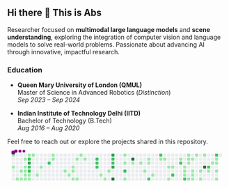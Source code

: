 ## Hi there 👋 This is Abs

Researcher focused on **multimodal large language models** and **scene understanding**, exploring the integration of computer vision and language models to solve real-world problems. Passionate about advancing AI through innovative, impactful research.  

### Education  
- **Queen Mary University of London (QMUL)**  
  Master of Science in Advanced Robotics (*Distinction*)  
  *Sep 2023 – Sep 2024*  

- **Indian Institute of Technology Delhi (IITD)**  
  Bachelor of Technology (B.Tech)  
  *Aug 2016 – Aug 2020*  

Feel free to reach out or explore the projects shared in this repository.  
<svg viewBox="-16 -32 880 192" width="880" height="192" xmlns="http://www.w3.org/2000/svg"><desc>Generated with https://github.com/Platane/snk</desc><style>:root{--cb:#1b1f230a;--cs:purple;--ce:#ebedf0;--c0:#ebedf0;--c1:#9be9a8;--c2:#40c463;--c3:#30a14e;--c4:#216e39}.c{shape-rendering:geometricPrecision;fill:var(--ce);stroke-width:1px;stroke:var(--cb);animation:none 46900ms linear infinite;width:12px;height:12px}@keyframes c0{0.2%{fill:var(--c1)}0.22%,100%{fill:var(--ce)}}.c.c0{fill:var(--c1);animation-name:c0}@keyframes c1{0.84%{fill:var(--c1)}0.86%,100%{fill:var(--ce)}}.c.c1{fill:var(--c1);animation-name:c1}@keyframes c2{3.4%{fill:var(--c1)}3.42%,100%{fill:var(--ce)}}.c.c2{fill:var(--c1);animation-name:c2}@keyframes c3{1.91%{fill:var(--c1)}1.93%,100%{fill:var(--ce)}}.c.c3{fill:var(--c1);animation-name:c3}@keyframes c4{3.19%{fill:var(--c1)}3.21%,100%{fill:var(--ce)}}.c.c4{fill:var(--c1);animation-name:c4}@keyframes c5{8.31%{fill:var(--c1)}8.33%,100%{fill:var(--ce)}}.c.c5{fill:var(--c1);animation-name:c5}@keyframes c6{1.48%{fill:var(--c1)}1.5%,100%{fill:var(--ce)}}.c.c6{fill:var(--c1);animation-name:c6}@keyframes c7{1.7%{fill:var(--c1)}1.72%,100%{fill:var(--ce)}}.c.c7{fill:var(--c1);animation-name:c7}@keyframes c8{2.34%{fill:var(--c1)}2.36%,100%{fill:var(--ce)}}.c.c8{fill:var(--c1);animation-name:c8}@keyframes c9{2.98%{fill:var(--c1)}3%,100%{fill:var(--ce)}}.c.c9{fill:var(--c1);animation-name:c9}@keyframes ca{7.88%{fill:var(--c1)}7.9%,100%{fill:var(--ce)}}.c.ca{fill:var(--c1);animation-name:ca}@keyframes cb{60.12%{fill:var(--c2)}60.14%,100%{fill:var(--ce)}}.c.cb{fill:var(--c2);animation-name:cb}@keyframes cc{76.96%{fill:var(--c3)}76.98%,100%{fill:var(--ce)}}.c.cc{fill:var(--c3);animation-name:cc}@keyframes cd{60.97%{fill:var(--c2)}60.99%,100%{fill:var(--ce)}}.c.cd{fill:var(--c2);animation-name:cd}@keyframes ce{61.18%{fill:var(--c2)}61.2%,100%{fill:var(--ce)}}.c.ce{fill:var(--c2);animation-name:ce}@keyframes cf{2.55%{fill:var(--c1)}2.57%,100%{fill:var(--ce)}}.c.cf{fill:var(--c1);animation-name:cf}@keyframes cg{2.76%{fill:var(--c1)}2.78%,100%{fill:var(--ce)}}.c.cg{fill:var(--c1);animation-name:cg}@keyframes ch{7.67%{fill:var(--c1)}7.69%,100%{fill:var(--ce)}}.c.ch{fill:var(--c1);animation-name:ch}@keyframes ci{4.68%{fill:var(--c1)}4.7%,100%{fill:var(--ce)}}.c.ci{fill:var(--c1);animation-name:ci}@keyframes cj{5.32%{fill:var(--c1)}5.34%,100%{fill:var(--ce)}}.c.cj{fill:var(--c1);animation-name:cj}@keyframes ck{58.84%{fill:var(--c2)}58.86%,100%{fill:var(--ce)}}.c.ck{fill:var(--c2);animation-name:ck}@keyframes cl{6.6%{fill:var(--c1)}6.62%,100%{fill:var(--ce)}}.c.cl{fill:var(--c1);animation-name:cl}@keyframes cm{6.39%{fill:var(--c1)}6.41%,100%{fill:var(--ce)}}.c.cm{fill:var(--c1);animation-name:cm}@keyframes cn{16.19%{fill:var(--c1)}16.21%,100%{fill:var(--ce)}}.c.cn{fill:var(--c1);animation-name:cn}@keyframes co{11.5%{fill:var(--c1)}11.52%,100%{fill:var(--ce)}}.c.co{fill:var(--c1);animation-name:co}@keyframes cp{12.14%{fill:var(--c1)}12.16%,100%{fill:var(--ce)}}.c.cp{fill:var(--c1);animation-name:cp}@keyframes cq{11.93%{fill:var(--c1)}11.95%,100%{fill:var(--ce)}}.c.cq{fill:var(--c1);animation-name:cq}@keyframes cr{15.34%{fill:var(--c1)}15.36%,100%{fill:var(--ce)}}.c.cr{fill:var(--c1);animation-name:cr}@keyframes cs{12.78%{fill:var(--c1)}12.8%,100%{fill:var(--ce)}}.c.cs{fill:var(--c1);animation-name:cs}@keyframes ct{15.13%{fill:var(--c1)}15.15%,100%{fill:var(--ce)}}.c.ct{fill:var(--c1);animation-name:ct}@keyframes cu{13.64%{fill:var(--c1)}13.66%,100%{fill:var(--ce)}}.c.cu{fill:var(--c1);animation-name:cu}@keyframes cv{13.21%{fill:var(--c1)}13.23%,100%{fill:var(--ce)}}.c.cv{fill:var(--c1);animation-name:cv}@keyframes cw{55.64%{fill:var(--c2)}55.66%,100%{fill:var(--ce)}}.c.cw{fill:var(--c2);animation-name:cw}@keyframes cx{55.85%{fill:var(--c2)}55.87%,100%{fill:var(--ce)}}.c.cx{fill:var(--c2);animation-name:cx}@keyframes cy{56.07%{fill:var(--c2)}56.09%,100%{fill:var(--ce)}}.c.cy{fill:var(--c2);animation-name:cy}@keyframes cz{18.33%{fill:var(--c1)}18.35%,100%{fill:var(--ce)}}.c.cz{fill:var(--c1);animation-name:cz}@keyframes c10{18.75%{fill:var(--c1)}18.77%,100%{fill:var(--ce)}}.c.c10{fill:var(--c1);animation-name:c10}@keyframes c11{19.39%{fill:var(--c1)}19.41%,100%{fill:var(--ce)}}.c.c11{fill:var(--c1);animation-name:c11}@keyframes c12{71.63%{fill:var(--c3)}71.65%,100%{fill:var(--ce)}}.c.c12{fill:var(--c3);animation-name:c12}@keyframes c13{54.79%{fill:var(--c2)}54.81%,100%{fill:var(--ce)}}.c.c13{fill:var(--c2);animation-name:c13}@keyframes c14{54.57%{fill:var(--c2)}54.59%,100%{fill:var(--ce)}}.c.c14{fill:var(--c2);animation-name:c14}@keyframes c15{72.27%{fill:var(--c3)}72.29%,100%{fill:var(--ce)}}.c.c15{fill:var(--c3);animation-name:c15}@keyframes c16{82.29%{fill:var(--c4)}82.31%,100%{fill:var(--ce)}}.c.c16{fill:var(--c4);animation-name:c16}@keyframes c17{37.73%{fill:var(--c1)}37.75%,100%{fill:var(--ce)}}.c.c17{fill:var(--c1);animation-name:c17}@keyframes c18{20.67%{fill:var(--c1)}20.69%,100%{fill:var(--ce)}}.c.c18{fill:var(--c1);animation-name:c18}@keyframes c19{53.51%{fill:var(--c2)}53.53%,100%{fill:var(--ce)}}.c.c19{fill:var(--c2);animation-name:c19}@keyframes c1a{36.02%{fill:var(--c1)}36.04%,100%{fill:var(--ce)}}.c.c1a{fill:var(--c1);animation-name:c1a}@keyframes c1b{84.42%{fill:var(--c4)}84.44%,100%{fill:var(--ce)}}.c.c1b{fill:var(--c4);animation-name:c1b}@keyframes c1c{21.1%{fill:var(--c1)}21.12%,100%{fill:var(--ce)}}.c.c1c{fill:var(--c1);animation-name:c1c}@keyframes c1d{21.53%{fill:var(--c1)}21.55%,100%{fill:var(--ce)}}.c.c1d{fill:var(--c1);animation-name:c1d}@keyframes c1e{34.53%{fill:var(--c1)}34.55%,100%{fill:var(--ce)}}.c.c1e{fill:var(--c1);animation-name:c1e}@keyframes c1f{22.16%{fill:var(--c1)}22.18%,100%{fill:var(--ce)}}.c.c1f{fill:var(--c1);animation-name:c1f}@keyframes c1g{21.95%{fill:var(--c1)}21.97%,100%{fill:var(--ce)}}.c.c1g{fill:var(--c1);animation-name:c1g}@keyframes c1h{51.8%{fill:var(--c2)}51.82%,100%{fill:var(--ce)}}.c.c1h{fill:var(--c2);animation-name:c1h}@keyframes c1i{33.89%{fill:var(--c1)}33.91%,100%{fill:var(--ce)}}.c.c1i{fill:var(--c1);animation-name:c1i}@keyframes c1j{69.07%{fill:var(--c2)}69.09%,100%{fill:var(--ce)}}.c.c1j{fill:var(--c2);animation-name:c1j}@keyframes c1k{22.8%{fill:var(--c1)}22.82%,100%{fill:var(--ce)}}.c.c1k{fill:var(--c1);animation-name:c1k}@keyframes c1l{23.02%{fill:var(--c1)}23.04%,100%{fill:var(--ce)}}.c.c1l{fill:var(--c1);animation-name:c1l}@keyframes c1m{23.66%{fill:var(--c1)}23.68%,100%{fill:var(--ce)}}.c.c1m{fill:var(--c1);animation-name:c1m}@keyframes c1n{32.83%{fill:var(--c1)}32.85%,100%{fill:var(--ce)}}.c.c1n{fill:var(--c1);animation-name:c1n}@keyframes c1o{23.87%{fill:var(--c1)}23.89%,100%{fill:var(--ce)}}.c.c1o{fill:var(--c1);animation-name:c1o}@keyframes c1p{50.31%{fill:var(--c2)}50.33%,100%{fill:var(--ce)}}.c.c1p{fill:var(--c2);animation-name:c1p}@keyframes c1q{31.12%{fill:var(--c1)}31.14%,100%{fill:var(--ce)}}.c.c1q{fill:var(--c1);animation-name:c1q}@keyframes c1r{48.39%{fill:var(--c2)}48.41%,100%{fill:var(--ce)}}.c.c1r{fill:var(--c2);animation-name:c1r}@keyframes c1s{24.51%{fill:var(--c1)}24.53%,100%{fill:var(--ce)}}.c.c1s{fill:var(--c1);animation-name:c1s}@keyframes c1t{24.72%{fill:var(--c1)}24.74%,100%{fill:var(--ce)}}.c.c1t{fill:var(--c1);animation-name:c1t}@keyframes c1u{24.94%{fill:var(--c1)}24.96%,100%{fill:var(--ce)}}.c.c1u{fill:var(--c1);animation-name:c1u}@keyframes c1v{49.46%{fill:var(--c2)}49.48%,100%{fill:var(--ce)}}.c.c1v{fill:var(--c2);animation-name:c1v}@keyframes c1w{29.63%{fill:var(--c1)}29.65%,100%{fill:var(--ce)}}.c.c1w{fill:var(--c1);animation-name:c1w}@keyframes c1x{29.84%{fill:var(--c1)}29.86%,100%{fill:var(--ce)}}.c.c1x{fill:var(--c1);animation-name:c1x}@keyframes c1y{30.48%{fill:var(--c1)}30.5%,100%{fill:var(--ce)}}.c.c1y{fill:var(--c1);animation-name:c1y}@keyframes c1z{42.42%{fill:var(--c1)}42.44%,100%{fill:var(--ce)}}.c.c1z{fill:var(--c1);animation-name:c1z}@keyframes c20{30.05%{fill:var(--c1)}30.07%,100%{fill:var(--ce)}}.c.c20{fill:var(--c1);animation-name:c20}@keyframes c21{25.58%{fill:var(--c1)}25.6%,100%{fill:var(--ce)}}.c.c21{fill:var(--c1);animation-name:c21}@keyframes c22{25.36%{fill:var(--c1)}25.38%,100%{fill:var(--ce)}}.c.c22{fill:var(--c1);animation-name:c22}@keyframes c23{42.63%{fill:var(--c1)}42.65%,100%{fill:var(--ce)}}.c.c23{fill:var(--c1);animation-name:c23}@keyframes c24{29.2%{fill:var(--c1)}29.22%,100%{fill:var(--ce)}}.c.c24{fill:var(--c1);animation-name:c24}@keyframes c25{26%{fill:var(--c1)}26.02%,100%{fill:var(--ce)}}.c.c25{fill:var(--c1);animation-name:c25}@keyframes c26{43.06%{fill:var(--c1)}43.08%,100%{fill:var(--ce)}}.c.c26{fill:var(--c1);animation-name:c26}@keyframes c27{28.77%{fill:var(--c1)}28.79%,100%{fill:var(--ce)}}.c.c27{fill:var(--c1);animation-name:c27}@keyframes c28{88.69%{fill:var(--c4)}88.71%,100%{fill:var(--ce)}}.c.c28{fill:var(--c4);animation-name:c28}@keyframes c29{44.98%{fill:var(--c2)}45%,100%{fill:var(--ce)}}.c.c29{fill:var(--c2);animation-name:c29}@keyframes c2a{26.43%{fill:var(--c1)}26.45%,100%{fill:var(--ce)}}.c.c2a{fill:var(--c1);animation-name:c2a}@keyframes c2b{27.92%{fill:var(--c1)}27.94%,100%{fill:var(--ce)}}.c.c2b{fill:var(--c1);animation-name:c2b}@keyframes c2c{46.05%{fill:var(--c2)}46.07%,100%{fill:var(--ce)}}.c.c2c{fill:var(--c2);animation-name:c2c}@keyframes c2d{27.5%{fill:var(--c1)}27.52%,100%{fill:var(--ce)}}.c.c2d{fill:var(--c1);animation-name:c2d}@keyframes c2e{27.28%{fill:var(--c1)}27.3%,100%{fill:var(--ce)}}.c.c2e{fill:var(--c1);animation-name:c2e}@keyframes c2f{26.86%{fill:var(--c1)}26.88%,100%{fill:var(--ce)}}.c.c2f{fill:var(--c1);animation-name:c2f}@keyframes c2g{43.91%{fill:var(--c1)}43.93%,100%{fill:var(--ce)}}.c.c2g{fill:var(--c1);animation-name:c2g}.u{transform-origin:0 0;transform:scale(0,1);animation:none linear 46900ms infinite}@keyframes u0{0.2%{transform:scale(0.000,1)}0.22%,0.84%{transform:scale(0.015,1)}0.86%,1.48%{transform:scale(0.030,1)}1.5%,1.7%{transform:scale(0.045,1)}1.72%,1.91%{transform:scale(0.061,1)}1.93%,2.34%{transform:scale(0.076,1)}2.36%,2.55%{transform:scale(0.091,1)}2.57%,2.76%{transform:scale(0.106,1)}2.78%,2.98%{transform:scale(0.121,1)}3%,3.19%{transform:scale(0.136,1)}3.21%,3.4%{transform:scale(0.152,1)}3.42%,4.68%{transform:scale(0.167,1)}4.7%,5.32%{transform:scale(0.182,1)}5.34%,6.39%{transform:scale(0.197,1)}6.41%,6.6%{transform:scale(0.212,1)}6.62%,7.67%{transform:scale(0.227,1)}7.69%,7.88%{transform:scale(0.242,1)}7.9%,8.31%{transform:scale(0.258,1)}8.33%,11.5%{transform:scale(0.273,1)}11.52%,11.93%{transform:scale(0.288,1)}11.95%,12.14%{transform:scale(0.303,1)}12.16%,12.78%{transform:scale(0.318,1)}12.8%,13.21%{transform:scale(0.333,1)}13.23%,13.64%{transform:scale(0.348,1)}13.66%,15.13%{transform:scale(0.364,1)}15.15%,15.34%{transform:scale(0.379,1)}15.36%,16.19%{transform:scale(0.394,1)}16.21%,18.33%{transform:scale(0.409,1)}18.35%,18.75%{transform:scale(0.424,1)}18.77%,19.39%{transform:scale(0.439,1)}19.41%,20.67%{transform:scale(0.455,1)}20.69%,21.1%{transform:scale(0.470,1)}21.12%,21.53%{transform:scale(0.485,1)}21.55%,21.95%{transform:scale(0.500,1)}21.97%,22.16%{transform:scale(0.515,1)}22.18%,22.8%{transform:scale(0.530,1)}22.82%,23.02%{transform:scale(0.545,1)}23.04%,23.66%{transform:scale(0.561,1)}23.68%,23.87%{transform:scale(0.576,1)}23.89%,24.51%{transform:scale(0.591,1)}24.53%,24.72%{transform:scale(0.606,1)}24.74%,24.94%{transform:scale(0.621,1)}24.96%,25.36%{transform:scale(0.636,1)}25.38%,25.58%{transform:scale(0.652,1)}25.6%,26%{transform:scale(0.667,1)}26.02%,26.43%{transform:scale(0.682,1)}26.45%,26.86%{transform:scale(0.697,1)}26.88%,27.28%{transform:scale(0.712,1)}27.3%,27.5%{transform:scale(0.727,1)}27.52%,27.92%{transform:scale(0.742,1)}27.94%,28.77%{transform:scale(0.758,1)}28.79%,29.2%{transform:scale(0.773,1)}29.22%,29.63%{transform:scale(0.788,1)}29.65%,29.84%{transform:scale(0.803,1)}29.86%,30.05%{transform:scale(0.818,1)}30.07%,30.48%{transform:scale(0.833,1)}30.5%,31.12%{transform:scale(0.848,1)}31.14%,32.83%{transform:scale(0.864,1)}32.85%,33.89%{transform:scale(0.879,1)}33.91%,34.53%{transform:scale(0.894,1)}34.55%,36.02%{transform:scale(0.909,1)}36.04%,37.73%{transform:scale(0.924,1)}37.75%,42.42%{transform:scale(0.939,1)}42.44%,42.63%{transform:scale(0.955,1)}42.65%,43.06%{transform:scale(0.970,1)}43.08%,43.91%{transform:scale(0.985,1)}43.93%,100%{transform:scale(1.000,1)}}.u.u0{fill:var(--c1);animation-name:u0;transform-origin:0.0px 0}@keyframes u1{44.98%{transform:scale(0.000,1)}45%,46.05%{transform:scale(0.059,1)}46.07%,48.39%{transform:scale(0.118,1)}48.41%,49.46%{transform:scale(0.176,1)}49.48%,50.31%{transform:scale(0.235,1)}50.33%,51.8%{transform:scale(0.294,1)}51.82%,53.51%{transform:scale(0.353,1)}53.53%,54.57%{transform:scale(0.412,1)}54.59%,54.79%{transform:scale(0.471,1)}54.81%,55.64%{transform:scale(0.529,1)}55.66%,55.85%{transform:scale(0.588,1)}55.87%,56.07%{transform:scale(0.647,1)}56.09%,58.84%{transform:scale(0.706,1)}58.86%,60.12%{transform:scale(0.765,1)}60.14%,60.97%{transform:scale(0.824,1)}60.99%,61.18%{transform:scale(0.882,1)}61.2%,69.07%{transform:scale(0.941,1)}69.09%,100%{transform:scale(1.000,1)}}.u.u1{fill:var(--c2);animation-name:u1;transform-origin:628.9px 0}@keyframes u2{71.63%{transform:scale(0.000,1)}71.65%,72.27%{transform:scale(0.333,1)}72.29%,76.96%{transform:scale(0.667,1)}76.98%,100%{transform:scale(1.000,1)}}.u.u2{fill:var(--c3);animation-name:u2;transform-origin:790.8px 0}@keyframes u3{82.29%{transform:scale(0.000,1)}82.31%,84.42%{transform:scale(0.333,1)}84.44%,88.69%{transform:scale(0.667,1)}88.71%,100%{transform:scale(1.000,1)}}.u.u3{fill:var(--c4);animation-name:u3;transform-origin:819.4px 0}.s{shape-rendering:geometricPrecision;fill:var(--cs);animation:none linear 46900ms infinite}@keyframes s0{0%,99.79%{transform:translate(0px,-16px)}0.85%{transform:translate(0px,48px)}1.49%,60.77%{transform:translate(48px,48px)}1.71%{transform:translate(48px,64px)}1.92%{transform:translate(32px,64px)}2.13%{transform:translate(32px,80px)}2.56%{transform:translate(64px,80px)}2.77%{transform:translate(64px,96px)}3.41%{transform:translate(16px,96px)}3.62%{transform:translate(16px,80px)}4.9%{transform:translate(112px,80px)}5.33%{transform:translate(112px,48px)}5.97%{transform:translate(160px,48px)}6.61%{transform:translate(160px,0px)}8.1%{transform:translate(48px,0px)}9.17%{transform:translate(48px,80px)}11.73%{transform:translate(240px,80px)}12.15%{transform:translate(240px,48px)}12.37%{transform:translate(256px,48px)}12.79%{transform:translate(256px,16px)}13.22%{transform:translate(288px,16px)}13.43%{transform:translate(288px,0px)}13.86%{transform:translate(256px,0px)}15.14%{transform:translate(256px,96px)}15.35%{transform:translate(240px,96px)}15.78%{transform:translate(240px,64px)}16.2%{transform:translate(208px,64px)}16.42%{transform:translate(208px,80px)}18.55%{transform:translate(368px,80px)}18.76%{transform:translate(368px,96px)}18.98%{transform:translate(384px,96px)}19.4%{transform:translate(384px,64px)}20.04%{transform:translate(432px,64px)}20.26%{transform:translate(432px,48px)}20.47%{transform:translate(448px,48px)}20.68%,53.94%{transform:translate(448px,32px)}21.96%{transform:translate(544px,32px)}22.17%{transform:translate(544px,16px)}23.24%,31.77%{transform:translate(624px,16px)}23.67%{transform:translate(624px,48px)}24.52%{transform:translate(688px,48px)}24.95%{transform:translate(688px,80px)}25.37%{transform:translate(720px,80px)}25.59%{transform:translate(720px,64px)}26.87%{transform:translate(816px,64px)}27.51%{transform:translate(816px,16px)}27.72%{transform:translate(800px,16px)}27.93%{transform:translate(800px,32px)}28.14%,45.2%{transform:translate(784px,32px)}28.57%{transform:translate(784px,0px)}29.64%{transform:translate(704px,0px)}29.85%,30.7%{transform:translate(704px,16px)}30.06%{transform:translate(720px,16px)}30.28%{transform:translate(720px,32px)}30.49%{transform:translate(704px,32px)}32.84%{transform:translate(624px,96px)}33.05%{transform:translate(608px,96px)}33.26%{transform:translate(608px,80px)}33.9%{transform:translate(560px,80px)}34.12%{transform:translate(560px,64px)}35.39%{transform:translate(464px,64px)}35.61%{transform:translate(464px,80px)}35.82%{transform:translate(448px,80px)}36.03%{transform:translate(448px,96px)}36.25%{transform:translate(464px,96px)}37.53%{transform:translate(464px,0px)}37.74%{transform:translate(448px,0px)}37.95%{transform:translate(448px,16px)}38.17%{transform:translate(464px,16px)}38.38%{transform:translate(464px,32px)}40.94%{transform:translate(656px,32px)}41.15%{transform:translate(656px,48px)}41.79%{transform:translate(704px,48px)}42.43%{transform:translate(704px,96px)}43.92%{transform:translate(816px,96px)}44.56%{transform:translate(816px,48px)}44.99%{transform:translate(784px,48px)}45.63%{transform:translate(816px,32px)}46.06%{transform:translate(816px,0px)}47.97%{transform:translate(672px,0px)}48.4%{transform:translate(672px,32px)}48.61%{transform:translate(688px,32px)}49.47%{transform:translate(688px,96px)}49.68%{transform:translate(672px,96px)}49.89%{transform:translate(672px,80px)}51.6%{transform:translate(544px,80px)}51.81%{transform:translate(544px,96px)}52.03%{transform:translate(528px,96px)}52.45%{transform:translate(528px,64px)}53.52%{transform:translate(448px,64px)}54.58%{transform:translate(400px,32px)}54.8%{transform:translate(400px,16px)}55.65%{transform:translate(336px,16px)}56.08%{transform:translate(336px,48px)}56.29%{transform:translate(320px,48px)}56.5%{transform:translate(320px,32px)}58.85%{transform:translate(144px,32px)}59.06%{transform:translate(144px,16px)}60.34%{transform:translate(48px,16px)}60.98%,77.19%,98.08%{transform:translate(64px,48px)}61.19%{transform:translate(64px,64px)}68.23%{transform:translate(592px,64px)}69.08%{transform:translate(592px,0px)}71.64%{transform:translate(400px,0px)}72.28%,81.66%{transform:translate(400px,48px)}72.49%{transform:translate(384px,48px)}72.71%{transform:translate(384px,32px)}76.97%,98.29%{transform:translate(64px,32px)}82.3%{transform:translate(400px,96px)}83.37%{transform:translate(480px,96px)}84.43%{transform:translate(480px,16px)}88.27%{transform:translate(768px,16px)}88.7%{transform:translate(768px,48px)}98.51%{transform:translate(48px,32px)}99.15%{transform:translate(48px,-16px)}}.s.s0{transform:translate(0px,-16px);animation-name:s0}@keyframes s1{0%,99.79%{transform:translate(16px,-16px)}0.21%{transform:translate(0px,-16px)}1.07%{transform:translate(0px,48px)}1.71%,60.98%{transform:translate(48px,48px)}1.92%{transform:translate(48px,64px)}2.13%{transform:translate(32px,64px)}2.35%{transform:translate(32px,80px)}2.77%{transform:translate(64px,80px)}2.99%{transform:translate(64px,96px)}3.62%{transform:translate(16px,96px)}3.84%{transform:translate(16px,80px)}5.12%{transform:translate(112px,80px)}5.54%{transform:translate(112px,48px)}6.18%{transform:translate(160px,48px)}6.82%{transform:translate(160px,0px)}8.32%{transform:translate(48px,0px)}9.38%{transform:translate(48px,80px)}11.94%{transform:translate(240px,80px)}12.37%{transform:translate(240px,48px)}12.58%{transform:translate(256px,48px)}13.01%{transform:translate(256px,16px)}13.43%{transform:translate(288px,16px)}13.65%{transform:translate(288px,0px)}14.07%{transform:translate(256px,0px)}15.35%{transform:translate(256px,96px)}15.57%{transform:translate(240px,96px)}15.99%{transform:translate(240px,64px)}16.42%{transform:translate(208px,64px)}16.63%{transform:translate(208px,80px)}18.76%{transform:translate(368px,80px)}18.98%{transform:translate(368px,96px)}19.19%{transform:translate(384px,96px)}19.62%{transform:translate(384px,64px)}20.26%{transform:translate(432px,64px)}20.47%{transform:translate(432px,48px)}20.68%{transform:translate(448px,48px)}20.9%,54.16%{transform:translate(448px,32px)}22.17%{transform:translate(544px,32px)}22.39%{transform:translate(544px,16px)}23.45%,31.98%{transform:translate(624px,16px)}23.88%{transform:translate(624px,48px)}24.73%{transform:translate(688px,48px)}25.16%{transform:translate(688px,80px)}25.59%{transform:translate(720px,80px)}25.8%{transform:translate(720px,64px)}27.08%{transform:translate(816px,64px)}27.72%{transform:translate(816px,16px)}27.93%{transform:translate(800px,16px)}28.14%{transform:translate(800px,32px)}28.36%,45.42%{transform:translate(784px,32px)}28.78%{transform:translate(784px,0px)}29.85%{transform:translate(704px,0px)}30.06%,30.92%{transform:translate(704px,16px)}30.28%{transform:translate(720px,16px)}30.49%{transform:translate(720px,32px)}30.7%{transform:translate(704px,32px)}33.05%{transform:translate(624px,96px)}33.26%{transform:translate(608px,96px)}33.48%{transform:translate(608px,80px)}34.12%{transform:translate(560px,80px)}34.33%{transform:translate(560px,64px)}35.61%{transform:translate(464px,64px)}35.82%{transform:translate(464px,80px)}36.03%{transform:translate(448px,80px)}36.25%{transform:translate(448px,96px)}36.46%{transform:translate(464px,96px)}37.74%{transform:translate(464px,0px)}37.95%{transform:translate(448px,0px)}38.17%{transform:translate(448px,16px)}38.38%{transform:translate(464px,16px)}38.59%{transform:translate(464px,32px)}41.15%{transform:translate(656px,32px)}41.36%{transform:translate(656px,48px)}42%{transform:translate(704px,48px)}42.64%{transform:translate(704px,96px)}44.14%{transform:translate(816px,96px)}44.78%{transform:translate(816px,48px)}45.2%{transform:translate(784px,48px)}45.84%{transform:translate(816px,32px)}46.27%{transform:translate(816px,0px)}48.19%{transform:translate(672px,0px)}48.61%{transform:translate(672px,32px)}48.83%{transform:translate(688px,32px)}49.68%{transform:translate(688px,96px)}49.89%{transform:translate(672px,96px)}50.11%{transform:translate(672px,80px)}51.81%{transform:translate(544px,80px)}52.03%{transform:translate(544px,96px)}52.24%{transform:translate(528px,96px)}52.67%{transform:translate(528px,64px)}53.73%{transform:translate(448px,64px)}54.8%{transform:translate(400px,32px)}55.01%{transform:translate(400px,16px)}55.86%{transform:translate(336px,16px)}56.29%{transform:translate(336px,48px)}56.5%{transform:translate(320px,48px)}56.72%{transform:translate(320px,32px)}59.06%{transform:translate(144px,32px)}59.28%{transform:translate(144px,16px)}60.55%{transform:translate(48px,16px)}61.19%,77.4%,98.29%{transform:translate(64px,48px)}61.41%{transform:translate(64px,64px)}68.44%{transform:translate(592px,64px)}69.3%{transform:translate(592px,0px)}71.86%{transform:translate(400px,0px)}72.49%,81.88%{transform:translate(400px,48px)}72.71%{transform:translate(384px,48px)}72.92%{transform:translate(384px,32px)}77.19%,98.51%{transform:translate(64px,32px)}82.52%{transform:translate(400px,96px)}83.58%{transform:translate(480px,96px)}84.65%{transform:translate(480px,16px)}88.49%{transform:translate(768px,16px)}88.91%{transform:translate(768px,48px)}98.72%{transform:translate(48px,32px)}99.36%{transform:translate(48px,-16px)}}.s.s1{transform:translate(16px,-16px);animation-name:s1}@keyframes s2{0%,99.79%{transform:translate(32px,-16px)}0.43%{transform:translate(0px,-16px)}1.28%{transform:translate(0px,48px)}1.92%,61.19%{transform:translate(48px,48px)}2.13%{transform:translate(48px,64px)}2.35%{transform:translate(32px,64px)}2.56%{transform:translate(32px,80px)}2.99%{transform:translate(64px,80px)}3.2%{transform:translate(64px,96px)}3.84%{transform:translate(16px,96px)}4.05%{transform:translate(16px,80px)}5.33%{transform:translate(112px,80px)}5.76%{transform:translate(112px,48px)}6.4%{transform:translate(160px,48px)}7.04%{transform:translate(160px,0px)}8.53%{transform:translate(48px,0px)}9.59%{transform:translate(48px,80px)}12.15%{transform:translate(240px,80px)}12.58%{transform:translate(240px,48px)}12.79%{transform:translate(256px,48px)}13.22%{transform:translate(256px,16px)}13.65%{transform:translate(288px,16px)}13.86%{transform:translate(288px,0px)}14.29%{transform:translate(256px,0px)}15.57%{transform:translate(256px,96px)}15.78%{transform:translate(240px,96px)}16.2%{transform:translate(240px,64px)}16.63%{transform:translate(208px,64px)}16.84%{transform:translate(208px,80px)}18.98%{transform:translate(368px,80px)}19.19%{transform:translate(368px,96px)}19.4%{transform:translate(384px,96px)}19.83%{transform:translate(384px,64px)}20.47%{transform:translate(432px,64px)}20.68%{transform:translate(432px,48px)}20.9%{transform:translate(448px,48px)}21.11%,54.37%{transform:translate(448px,32px)}22.39%{transform:translate(544px,32px)}22.6%{transform:translate(544px,16px)}23.67%,32.2%{transform:translate(624px,16px)}24.09%{transform:translate(624px,48px)}24.95%{transform:translate(688px,48px)}25.37%{transform:translate(688px,80px)}25.8%{transform:translate(720px,80px)}26.01%{transform:translate(720px,64px)}27.29%{transform:translate(816px,64px)}27.93%{transform:translate(816px,16px)}28.14%{transform:translate(800px,16px)}28.36%{transform:translate(800px,32px)}28.57%,45.63%{transform:translate(784px,32px)}29%{transform:translate(784px,0px)}30.06%{transform:translate(704px,0px)}30.28%,31.13%{transform:translate(704px,16px)}30.49%{transform:translate(720px,16px)}30.7%{transform:translate(720px,32px)}30.92%{transform:translate(704px,32px)}33.26%{transform:translate(624px,96px)}33.48%{transform:translate(608px,96px)}33.69%{transform:translate(608px,80px)}34.33%{transform:translate(560px,80px)}34.54%{transform:translate(560px,64px)}35.82%{transform:translate(464px,64px)}36.03%{transform:translate(464px,80px)}36.25%{transform:translate(448px,80px)}36.46%{transform:translate(448px,96px)}36.67%{transform:translate(464px,96px)}37.95%{transform:translate(464px,0px)}38.17%{transform:translate(448px,0px)}38.38%{transform:translate(448px,16px)}38.59%{transform:translate(464px,16px)}38.81%{transform:translate(464px,32px)}41.36%{transform:translate(656px,32px)}41.58%{transform:translate(656px,48px)}42.22%{transform:translate(704px,48px)}42.86%{transform:translate(704px,96px)}44.35%{transform:translate(816px,96px)}44.99%{transform:translate(816px,48px)}45.42%{transform:translate(784px,48px)}46.06%{transform:translate(816px,32px)}46.48%{transform:translate(816px,0px)}48.4%{transform:translate(672px,0px)}48.83%{transform:translate(672px,32px)}49.04%{transform:translate(688px,32px)}49.89%{transform:translate(688px,96px)}50.11%{transform:translate(672px,96px)}50.32%{transform:translate(672px,80px)}52.03%{transform:translate(544px,80px)}52.24%{transform:translate(544px,96px)}52.45%{transform:translate(528px,96px)}52.88%{transform:translate(528px,64px)}53.94%{transform:translate(448px,64px)}55.01%{transform:translate(400px,32px)}55.22%{transform:translate(400px,16px)}56.08%{transform:translate(336px,16px)}56.5%{transform:translate(336px,48px)}56.72%{transform:translate(320px,48px)}56.93%{transform:translate(320px,32px)}59.28%{transform:translate(144px,32px)}59.49%{transform:translate(144px,16px)}60.77%{transform:translate(48px,16px)}61.41%,77.61%,98.51%{transform:translate(64px,48px)}61.62%{transform:translate(64px,64px)}68.66%{transform:translate(592px,64px)}69.51%{transform:translate(592px,0px)}72.07%{transform:translate(400px,0px)}72.71%,82.09%{transform:translate(400px,48px)}72.92%{transform:translate(384px,48px)}73.13%{transform:translate(384px,32px)}77.4%,98.72%{transform:translate(64px,32px)}82.73%{transform:translate(400px,96px)}83.8%{transform:translate(480px,96px)}84.86%{transform:translate(480px,16px)}88.7%{transform:translate(768px,16px)}89.13%{transform:translate(768px,48px)}98.93%{transform:translate(48px,32px)}99.57%{transform:translate(48px,-16px)}}.s.s2{transform:translate(32px,-16px);animation-name:s2}@keyframes s3{0%,99.79%{transform:translate(48px,-16px)}0.64%{transform:translate(0px,-16px)}1.49%{transform:translate(0px,48px)}2.13%,61.41%{transform:translate(48px,48px)}2.35%{transform:translate(48px,64px)}2.56%{transform:translate(32px,64px)}2.77%{transform:translate(32px,80px)}3.2%{transform:translate(64px,80px)}3.41%{transform:translate(64px,96px)}4.05%{transform:translate(16px,96px)}4.26%{transform:translate(16px,80px)}5.54%{transform:translate(112px,80px)}5.97%{transform:translate(112px,48px)}6.61%{transform:translate(160px,48px)}7.25%{transform:translate(160px,0px)}8.74%{transform:translate(48px,0px)}9.81%{transform:translate(48px,80px)}12.37%{transform:translate(240px,80px)}12.79%{transform:translate(240px,48px)}13.01%{transform:translate(256px,48px)}13.43%{transform:translate(256px,16px)}13.86%{transform:translate(288px,16px)}14.07%{transform:translate(288px,0px)}14.5%{transform:translate(256px,0px)}15.78%{transform:translate(256px,96px)}15.99%{transform:translate(240px,96px)}16.42%{transform:translate(240px,64px)}16.84%{transform:translate(208px,64px)}17.06%{transform:translate(208px,80px)}19.19%{transform:translate(368px,80px)}19.4%{transform:translate(368px,96px)}19.62%{transform:translate(384px,96px)}20.04%{transform:translate(384px,64px)}20.68%{transform:translate(432px,64px)}20.9%{transform:translate(432px,48px)}21.11%{transform:translate(448px,48px)}21.32%,54.58%{transform:translate(448px,32px)}22.6%{transform:translate(544px,32px)}22.81%{transform:translate(544px,16px)}23.88%,32.41%{transform:translate(624px,16px)}24.31%{transform:translate(624px,48px)}25.16%{transform:translate(688px,48px)}25.59%{transform:translate(688px,80px)}26.01%{transform:translate(720px,80px)}26.23%{transform:translate(720px,64px)}27.51%{transform:translate(816px,64px)}28.14%{transform:translate(816px,16px)}28.36%{transform:translate(800px,16px)}28.57%{transform:translate(800px,32px)}28.78%,45.84%{transform:translate(784px,32px)}29.21%{transform:translate(784px,0px)}30.28%{transform:translate(704px,0px)}30.49%,31.34%{transform:translate(704px,16px)}30.7%{transform:translate(720px,16px)}30.92%{transform:translate(720px,32px)}31.13%{transform:translate(704px,32px)}33.48%{transform:translate(624px,96px)}33.69%{transform:translate(608px,96px)}33.9%{transform:translate(608px,80px)}34.54%{transform:translate(560px,80px)}34.75%{transform:translate(560px,64px)}36.03%{transform:translate(464px,64px)}36.25%{transform:translate(464px,80px)}36.46%{transform:translate(448px,80px)}36.67%{transform:translate(448px,96px)}36.89%{transform:translate(464px,96px)}38.17%{transform:translate(464px,0px)}38.38%{transform:translate(448px,0px)}38.59%{transform:translate(448px,16px)}38.81%{transform:translate(464px,16px)}39.02%{transform:translate(464px,32px)}41.58%{transform:translate(656px,32px)}41.79%{transform:translate(656px,48px)}42.43%{transform:translate(704px,48px)}43.07%{transform:translate(704px,96px)}44.56%{transform:translate(816px,96px)}45.2%{transform:translate(816px,48px)}45.63%{transform:translate(784px,48px)}46.27%{transform:translate(816px,32px)}46.7%{transform:translate(816px,0px)}48.61%{transform:translate(672px,0px)}49.04%{transform:translate(672px,32px)}49.25%{transform:translate(688px,32px)}50.11%{transform:translate(688px,96px)}50.32%{transform:translate(672px,96px)}50.53%{transform:translate(672px,80px)}52.24%{transform:translate(544px,80px)}52.45%{transform:translate(544px,96px)}52.67%{transform:translate(528px,96px)}53.09%{transform:translate(528px,64px)}54.16%{transform:translate(448px,64px)}55.22%{transform:translate(400px,32px)}55.44%{transform:translate(400px,16px)}56.29%{transform:translate(336px,16px)}56.72%{transform:translate(336px,48px)}56.93%{transform:translate(320px,48px)}57.14%{transform:translate(320px,32px)}59.49%{transform:translate(144px,32px)}59.7%{transform:translate(144px,16px)}60.98%{transform:translate(48px,16px)}61.62%,77.83%,98.72%{transform:translate(64px,48px)}61.83%{transform:translate(64px,64px)}68.87%{transform:translate(592px,64px)}69.72%{transform:translate(592px,0px)}72.28%{transform:translate(400px,0px)}72.92%,82.3%{transform:translate(400px,48px)}73.13%{transform:translate(384px,48px)}73.35%{transform:translate(384px,32px)}77.61%,98.93%{transform:translate(64px,32px)}82.94%{transform:translate(400px,96px)}84.01%{transform:translate(480px,96px)}85.07%{transform:translate(480px,16px)}88.91%{transform:translate(768px,16px)}89.34%{transform:translate(768px,48px)}99.15%{transform:translate(48px,32px)}}.s.s3{transform:translate(48px,-16px);animation-name:s3}</style><rect class="c c0" x="2" y="2" rx="2" ry="2"/><rect class="c" x="2" y="18" rx="2" ry="2"/><rect class="c" x="2" y="34" rx="2" ry="2"/><rect class="c c1" x="2" y="50" rx="2" ry="2"/><rect class="c" x="2" y="66" rx="2" ry="2"/><rect class="c" x="2" y="82" rx="2" ry="2"/><rect class="c" x="2" y="98" rx="2" ry="2"/><rect class="c" x="18" y="2" rx="2" ry="2"/><rect class="c" x="18" y="18" rx="2" ry="2"/><rect class="c" x="18" y="34" rx="2" ry="2"/><rect class="c" x="18" y="50" rx="2" ry="2"/><rect class="c" x="18" y="66" rx="2" ry="2"/><rect class="c" x="18" y="82" rx="2" ry="2"/><rect class="c c2" x="18" y="98" rx="2" ry="2"/><rect class="c" x="34" y="2" rx="2" ry="2"/><rect class="c" x="34" y="18" rx="2" ry="2"/><rect class="c" x="34" y="34" rx="2" ry="2"/><rect class="c" x="34" y="50" rx="2" ry="2"/><rect class="c c3" x="34" y="66" rx="2" ry="2"/><rect class="c" x="34" y="82" rx="2" ry="2"/><rect class="c c4" x="34" y="98" rx="2" ry="2"/><rect class="c" x="50" y="2" rx="2" ry="2"/><rect class="c c5" x="50" y="18" rx="2" ry="2"/><rect class="c" x="50" y="34" rx="2" ry="2"/><rect class="c c6" x="50" y="50" rx="2" ry="2"/><rect class="c c7" x="50" y="66" rx="2" ry="2"/><rect class="c c8" x="50" y="82" rx="2" ry="2"/><rect class="c c9" x="50" y="98" rx="2" ry="2"/><rect class="c ca" x="66" y="2" rx="2" ry="2"/><rect class="c cb" x="66" y="18" rx="2" ry="2"/><rect class="c cc" x="66" y="34" rx="2" ry="2"/><rect class="c cd" x="66" y="50" rx="2" ry="2"/><rect class="c ce" x="66" y="66" rx="2" ry="2"/><rect class="c cf" x="66" y="82" rx="2" ry="2"/><rect class="c cg" x="66" y="98" rx="2" ry="2"/><rect class="c ch" x="82" y="2" rx="2" ry="2"/><rect class="c" x="82" y="18" rx="2" ry="2"/><rect class="c" x="82" y="34" rx="2" ry="2"/><rect class="c" x="82" y="50" rx="2" ry="2"/><rect class="c" x="82" y="66" rx="2" ry="2"/><rect class="c" x="82" y="82" rx="2" ry="2"/><rect class="c" x="82" y="98" rx="2" ry="2"/><rect class="c" x="98" y="2" rx="2" ry="2"/><rect class="c" x="98" y="18" rx="2" ry="2"/><rect class="c" x="98" y="34" rx="2" ry="2"/><rect class="c" x="98" y="50" rx="2" ry="2"/><rect class="c" x="98" y="66" rx="2" ry="2"/><rect class="c ci" x="98" y="82" rx="2" ry="2"/><rect class="c" x="98" y="98" rx="2" ry="2"/><rect class="c" x="114" y="2" rx="2" ry="2"/><rect class="c" x="114" y="18" rx="2" ry="2"/><rect class="c" x="114" y="34" rx="2" ry="2"/><rect class="c cj" x="114" y="50" rx="2" ry="2"/><rect class="c" x="114" y="66" rx="2" ry="2"/><rect class="c" x="114" y="82" rx="2" ry="2"/><rect class="c" x="114" y="98" rx="2" ry="2"/><rect class="c" x="130" y="2" rx="2" ry="2"/><rect class="c" x="130" y="18" rx="2" ry="2"/><rect class="c" x="130" y="34" rx="2" ry="2"/><rect class="c" x="130" y="50" rx="2" ry="2"/><rect class="c" x="130" y="66" rx="2" ry="2"/><rect class="c" x="130" y="82" rx="2" ry="2"/><rect class="c" x="130" y="98" rx="2" ry="2"/><rect class="c" x="146" y="2" rx="2" ry="2"/><rect class="c" x="146" y="18" rx="2" ry="2"/><rect class="c ck" x="146" y="34" rx="2" ry="2"/><rect class="c" x="146" y="50" rx="2" ry="2"/><rect class="c" x="146" y="66" rx="2" ry="2"/><rect class="c" x="146" y="82" rx="2" ry="2"/><rect class="c" x="146" y="98" rx="2" ry="2"/><rect class="c cl" x="162" y="2" rx="2" ry="2"/><rect class="c cm" x="162" y="18" rx="2" ry="2"/><rect class="c" x="162" y="34" rx="2" ry="2"/><rect class="c" x="162" y="50" rx="2" ry="2"/><rect class="c" x="162" y="66" rx="2" ry="2"/><rect class="c" x="162" y="82" rx="2" ry="2"/><rect class="c" x="162" y="98" rx="2" ry="2"/><rect class="c" x="178" y="2" rx="2" ry="2"/><rect class="c" x="178" y="18" rx="2" ry="2"/><rect class="c" x="178" y="34" rx="2" ry="2"/><rect class="c" x="178" y="50" rx="2" ry="2"/><rect class="c" x="178" y="66" rx="2" ry="2"/><rect class="c" x="178" y="82" rx="2" ry="2"/><rect class="c" x="178" y="98" rx="2" ry="2"/><rect class="c" x="194" y="2" rx="2" ry="2"/><rect class="c" x="194" y="18" rx="2" ry="2"/><rect class="c" x="194" y="34" rx="2" ry="2"/><rect class="c" x="194" y="50" rx="2" ry="2"/><rect class="c" x="194" y="66" rx="2" ry="2"/><rect class="c" x="194" y="82" rx="2" ry="2"/><rect class="c" x="194" y="98" rx="2" ry="2"/><rect class="c" x="210" y="2" rx="2" ry="2"/><rect class="c" x="210" y="18" rx="2" ry="2"/><rect class="c" x="210" y="34" rx="2" ry="2"/><rect class="c" x="210" y="50" rx="2" ry="2"/><rect class="c cn" x="210" y="66" rx="2" ry="2"/><rect class="c" x="210" y="82" rx="2" ry="2"/><rect class="c" x="210" y="98" rx="2" ry="2"/><rect class="c" x="226" y="2" rx="2" ry="2"/><rect class="c" x="226" y="18" rx="2" ry="2"/><rect class="c" x="226" y="34" rx="2" ry="2"/><rect class="c" x="226" y="50" rx="2" ry="2"/><rect class="c" x="226" y="66" rx="2" ry="2"/><rect class="c co" x="226" y="82" rx="2" ry="2"/><rect class="c" x="226" y="98" rx="2" ry="2"/><rect class="c" x="242" y="2" rx="2" ry="2"/><rect class="c" x="242" y="18" rx="2" ry="2"/><rect class="c" x="242" y="34" rx="2" ry="2"/><rect class="c cp" x="242" y="50" rx="2" ry="2"/><rect class="c cq" x="242" y="66" rx="2" ry="2"/><rect class="c" x="242" y="82" rx="2" ry="2"/><rect class="c cr" x="242" y="98" rx="2" ry="2"/><rect class="c" x="258" y="2" rx="2" ry="2"/><rect class="c cs" x="258" y="18" rx="2" ry="2"/><rect class="c" x="258" y="34" rx="2" ry="2"/><rect class="c" x="258" y="50" rx="2" ry="2"/><rect class="c" x="258" y="66" rx="2" ry="2"/><rect class="c" x="258" y="82" rx="2" ry="2"/><rect class="c ct" x="258" y="98" rx="2" ry="2"/><rect class="c cu" x="274" y="2" rx="2" ry="2"/><rect class="c" x="274" y="18" rx="2" ry="2"/><rect class="c" x="274" y="34" rx="2" ry="2"/><rect class="c" x="274" y="50" rx="2" ry="2"/><rect class="c" x="274" y="66" rx="2" ry="2"/><rect class="c" x="274" y="82" rx="2" ry="2"/><rect class="c" x="274" y="98" rx="2" ry="2"/><rect class="c" x="290" y="2" rx="2" ry="2"/><rect class="c cv" x="290" y="18" rx="2" ry="2"/><rect class="c" x="290" y="34" rx="2" ry="2"/><rect class="c" x="290" y="50" rx="2" ry="2"/><rect class="c" x="290" y="66" rx="2" ry="2"/><rect class="c" x="290" y="82" rx="2" ry="2"/><rect class="c" x="290" y="98" rx="2" ry="2"/><rect class="c" x="306" y="2" rx="2" ry="2"/><rect class="c" x="306" y="18" rx="2" ry="2"/><rect class="c" x="306" y="34" rx="2" ry="2"/><rect class="c" x="306" y="50" rx="2" ry="2"/><rect class="c" x="306" y="66" rx="2" ry="2"/><rect class="c" x="306" y="82" rx="2" ry="2"/><rect class="c" x="306" y="98" rx="2" ry="2"/><rect class="c" x="322" y="2" rx="2" ry="2"/><rect class="c" x="322" y="18" rx="2" ry="2"/><rect class="c" x="322" y="34" rx="2" ry="2"/><rect class="c" x="322" y="50" rx="2" ry="2"/><rect class="c" x="322" y="66" rx="2" ry="2"/><rect class="c" x="322" y="82" rx="2" ry="2"/><rect class="c" x="322" y="98" rx="2" ry="2"/><rect class="c" x="338" y="2" rx="2" ry="2"/><rect class="c cw" x="338" y="18" rx="2" ry="2"/><rect class="c cx" x="338" y="34" rx="2" ry="2"/><rect class="c cy" x="338" y="50" rx="2" ry="2"/><rect class="c" x="338" y="66" rx="2" ry="2"/><rect class="c" x="338" y="82" rx="2" ry="2"/><rect class="c" x="338" y="98" rx="2" ry="2"/><rect class="c" x="354" y="2" rx="2" ry="2"/><rect class="c" x="354" y="18" rx="2" ry="2"/><rect class="c" x="354" y="34" rx="2" ry="2"/><rect class="c" x="354" y="50" rx="2" ry="2"/><rect class="c" x="354" y="66" rx="2" ry="2"/><rect class="c cz" x="354" y="82" rx="2" ry="2"/><rect class="c" x="354" y="98" rx="2" ry="2"/><rect class="c" x="370" y="2" rx="2" ry="2"/><rect class="c" x="370" y="18" rx="2" ry="2"/><rect class="c" x="370" y="34" rx="2" ry="2"/><rect class="c" x="370" y="50" rx="2" ry="2"/><rect class="c" x="370" y="66" rx="2" ry="2"/><rect class="c" x="370" y="82" rx="2" ry="2"/><rect class="c c10" x="370" y="98" rx="2" ry="2"/><rect class="c" x="386" y="2" rx="2" ry="2"/><rect class="c" x="386" y="18" rx="2" ry="2"/><rect class="c" x="386" y="34" rx="2" ry="2"/><rect class="c" x="386" y="50" rx="2" ry="2"/><rect class="c c11" x="386" y="66" rx="2" ry="2"/><rect class="c" x="386" y="82" rx="2" ry="2"/><rect class="c" x="386" y="98" rx="2" ry="2"/><rect class="c c12" x="402" y="2" rx="2" ry="2"/><rect class="c c13" x="402" y="18" rx="2" ry="2"/><rect class="c c14" x="402" y="34" rx="2" ry="2"/><rect class="c c15" x="402" y="50" rx="2" ry="2"/><rect class="c" x="402" y="66" rx="2" ry="2"/><rect class="c" x="402" y="82" rx="2" ry="2"/><rect class="c c16" x="402" y="98" rx="2" ry="2"/><rect class="c" x="418" y="2" rx="2" ry="2"/><rect class="c" x="418" y="18" rx="2" ry="2"/><rect class="c" x="418" y="34" rx="2" ry="2"/><rect class="c" x="418" y="50" rx="2" ry="2"/><rect class="c" x="418" y="66" rx="2" ry="2"/><rect class="c" x="418" y="82" rx="2" ry="2"/><rect class="c" x="418" y="98" rx="2" ry="2"/><rect class="c" x="434" y="2" rx="2" ry="2"/><rect class="c" x="434" y="18" rx="2" ry="2"/><rect class="c" x="434" y="34" rx="2" ry="2"/><rect class="c" x="434" y="50" rx="2" ry="2"/><rect class="c" x="434" y="66" rx="2" ry="2"/><rect class="c" x="434" y="82" rx="2" ry="2"/><rect class="c" x="434" y="98" rx="2" ry="2"/><rect class="c c17" x="450" y="2" rx="2" ry="2"/><rect class="c" x="450" y="18" rx="2" ry="2"/><rect class="c c18" x="450" y="34" rx="2" ry="2"/><rect class="c" x="450" y="50" rx="2" ry="2"/><rect class="c c19" x="450" y="66" rx="2" ry="2"/><rect class="c" x="450" y="82" rx="2" ry="2"/><rect class="c c1a" x="450" y="98" rx="2" ry="2"/><rect class="c" x="466" y="2" rx="2" ry="2"/><rect class="c" x="466" y="18" rx="2" ry="2"/><rect class="c" x="466" y="34" rx="2" ry="2"/><rect class="c" x="466" y="50" rx="2" ry="2"/><rect class="c" x="466" y="66" rx="2" ry="2"/><rect class="c" x="466" y="82" rx="2" ry="2"/><rect class="c" x="466" y="98" rx="2" ry="2"/><rect class="c" x="482" y="2" rx="2" ry="2"/><rect class="c c1b" x="482" y="18" rx="2" ry="2"/><rect class="c c1c" x="482" y="34" rx="2" ry="2"/><rect class="c" x="482" y="50" rx="2" ry="2"/><rect class="c" x="482" y="66" rx="2" ry="2"/><rect class="c" x="482" y="82" rx="2" ry="2"/><rect class="c" x="482" y="98" rx="2" ry="2"/><rect class="c" x="498" y="2" rx="2" ry="2"/><rect class="c" x="498" y="18" rx="2" ry="2"/><rect class="c" x="498" y="34" rx="2" ry="2"/><rect class="c" x="498" y="50" rx="2" ry="2"/><rect class="c" x="498" y="66" rx="2" ry="2"/><rect class="c" x="498" y="82" rx="2" ry="2"/><rect class="c" x="498" y="98" rx="2" ry="2"/><rect class="c" x="514" y="2" rx="2" ry="2"/><rect class="c" x="514" y="18" rx="2" ry="2"/><rect class="c c1d" x="514" y="34" rx="2" ry="2"/><rect class="c" x="514" y="50" rx="2" ry="2"/><rect class="c" x="514" y="66" rx="2" ry="2"/><rect class="c" x="514" y="82" rx="2" ry="2"/><rect class="c" x="514" y="98" rx="2" ry="2"/><rect class="c" x="530" y="2" rx="2" ry="2"/><rect class="c" x="530" y="18" rx="2" ry="2"/><rect class="c" x="530" y="34" rx="2" ry="2"/><rect class="c" x="530" y="50" rx="2" ry="2"/><rect class="c c1e" x="530" y="66" rx="2" ry="2"/><rect class="c" x="530" y="82" rx="2" ry="2"/><rect class="c" x="530" y="98" rx="2" ry="2"/><rect class="c" x="546" y="2" rx="2" ry="2"/><rect class="c c1f" x="546" y="18" rx="2" ry="2"/><rect class="c c1g" x="546" y="34" rx="2" ry="2"/><rect class="c" x="546" y="50" rx="2" ry="2"/><rect class="c" x="546" y="66" rx="2" ry="2"/><rect class="c" x="546" y="82" rx="2" ry="2"/><rect class="c c1h" x="546" y="98" rx="2" ry="2"/><rect class="c" x="562" y="2" rx="2" ry="2"/><rect class="c" x="562" y="18" rx="2" ry="2"/><rect class="c" x="562" y="34" rx="2" ry="2"/><rect class="c" x="562" y="50" rx="2" ry="2"/><rect class="c" x="562" y="66" rx="2" ry="2"/><rect class="c c1i" x="562" y="82" rx="2" ry="2"/><rect class="c" x="562" y="98" rx="2" ry="2"/><rect class="c" x="578" y="2" rx="2" ry="2"/><rect class="c" x="578" y="18" rx="2" ry="2"/><rect class="c" x="578" y="34" rx="2" ry="2"/><rect class="c" x="578" y="50" rx="2" ry="2"/><rect class="c" x="578" y="66" rx="2" ry="2"/><rect class="c" x="578" y="82" rx="2" ry="2"/><rect class="c" x="578" y="98" rx="2" ry="2"/><rect class="c c1j" x="594" y="2" rx="2" ry="2"/><rect class="c c1k" x="594" y="18" rx="2" ry="2"/><rect class="c" x="594" y="34" rx="2" ry="2"/><rect class="c" x="594" y="50" rx="2" ry="2"/><rect class="c" x="594" y="66" rx="2" ry="2"/><rect class="c" x="594" y="82" rx="2" ry="2"/><rect class="c" x="594" y="98" rx="2" ry="2"/><rect class="c" x="610" y="2" rx="2" ry="2"/><rect class="c c1l" x="610" y="18" rx="2" ry="2"/><rect class="c" x="610" y="34" rx="2" ry="2"/><rect class="c" x="610" y="50" rx="2" ry="2"/><rect class="c" x="610" y="66" rx="2" ry="2"/><rect class="c" x="610" y="82" rx="2" ry="2"/><rect class="c" x="610" y="98" rx="2" ry="2"/><rect class="c" x="626" y="2" rx="2" ry="2"/><rect class="c" x="626" y="18" rx="2" ry="2"/><rect class="c" x="626" y="34" rx="2" ry="2"/><rect class="c c1m" x="626" y="50" rx="2" ry="2"/><rect class="c" x="626" y="66" rx="2" ry="2"/><rect class="c" x="626" y="82" rx="2" ry="2"/><rect class="c c1n" x="626" y="98" rx="2" ry="2"/><rect class="c" x="642" y="2" rx="2" ry="2"/><rect class="c" x="642" y="18" rx="2" ry="2"/><rect class="c" x="642" y="34" rx="2" ry="2"/><rect class="c c1o" x="642" y="50" rx="2" ry="2"/><rect class="c" x="642" y="66" rx="2" ry="2"/><rect class="c c1p" x="642" y="82" rx="2" ry="2"/><rect class="c" x="642" y="98" rx="2" ry="2"/><rect class="c" x="658" y="2" rx="2" ry="2"/><rect class="c" x="658" y="18" rx="2" ry="2"/><rect class="c" x="658" y="34" rx="2" ry="2"/><rect class="c" x="658" y="50" rx="2" ry="2"/><rect class="c" x="658" y="66" rx="2" ry="2"/><rect class="c" x="658" y="82" rx="2" ry="2"/><rect class="c" x="658" y="98" rx="2" ry="2"/><rect class="c" x="674" y="2" rx="2" ry="2"/><rect class="c c1q" x="674" y="18" rx="2" ry="2"/><rect class="c c1r" x="674" y="34" rx="2" ry="2"/><rect class="c" x="674" y="50" rx="2" ry="2"/><rect class="c" x="674" y="66" rx="2" ry="2"/><rect class="c" x="674" y="82" rx="2" ry="2"/><rect class="c" x="674" y="98" rx="2" ry="2"/><rect class="c" x="690" y="2" rx="2" ry="2"/><rect class="c" x="690" y="18" rx="2" ry="2"/><rect class="c" x="690" y="34" rx="2" ry="2"/><rect class="c c1s" x="690" y="50" rx="2" ry="2"/><rect class="c c1t" x="690" y="66" rx="2" ry="2"/><rect class="c c1u" x="690" y="82" rx="2" ry="2"/><rect class="c c1v" x="690" y="98" rx="2" ry="2"/><rect class="c c1w" x="706" y="2" rx="2" ry="2"/><rect class="c c1x" x="706" y="18" rx="2" ry="2"/><rect class="c c1y" x="706" y="34" rx="2" ry="2"/><rect class="c" x="706" y="50" rx="2" ry="2"/><rect class="c" x="706" y="66" rx="2" ry="2"/><rect class="c" x="706" y="82" rx="2" ry="2"/><rect class="c c1z" x="706" y="98" rx="2" ry="2"/><rect class="c" x="722" y="2" rx="2" ry="2"/><rect class="c c20" x="722" y="18" rx="2" ry="2"/><rect class="c" x="722" y="34" rx="2" ry="2"/><rect class="c" x="722" y="50" rx="2" ry="2"/><rect class="c c21" x="722" y="66" rx="2" ry="2"/><rect class="c c22" x="722" y="82" rx="2" ry="2"/><rect class="c c23" x="722" y="98" rx="2" ry="2"/><rect class="c c24" x="738" y="2" rx="2" ry="2"/><rect class="c" x="738" y="18" rx="2" ry="2"/><rect class="c" x="738" y="34" rx="2" ry="2"/><rect class="c" x="738" y="50" rx="2" ry="2"/><rect class="c" x="738" y="66" rx="2" ry="2"/><rect class="c" x="738" y="82" rx="2" ry="2"/><rect class="c" x="738" y="98" rx="2" ry="2"/><rect class="c" x="754" y="2" rx="2" ry="2"/><rect class="c" x="754" y="18" rx="2" ry="2"/><rect class="c" x="754" y="34" rx="2" ry="2"/><rect class="c" x="754" y="50" rx="2" ry="2"/><rect class="c c25" x="754" y="66" rx="2" ry="2"/><rect class="c" x="754" y="82" rx="2" ry="2"/><rect class="c c26" x="754" y="98" rx="2" ry="2"/><rect class="c c27" x="770" y="2" rx="2" ry="2"/><rect class="c" x="770" y="18" rx="2" ry="2"/><rect class="c" x="770" y="34" rx="2" ry="2"/><rect class="c c28" x="770" y="50" rx="2" ry="2"/><rect class="c" x="770" y="66" rx="2" ry="2"/><rect class="c" x="770" y="82" rx="2" ry="2"/><rect class="c" x="770" y="98" rx="2" ry="2"/><rect class="c" x="786" y="2" rx="2" ry="2"/><rect class="c" x="786" y="18" rx="2" ry="2"/><rect class="c" x="786" y="34" rx="2" ry="2"/><rect class="c c29" x="786" y="50" rx="2" ry="2"/><rect class="c c2a" x="786" y="66" rx="2" ry="2"/><rect class="c" x="786" y="82" rx="2" ry="2"/><rect class="c" x="786" y="98" rx="2" ry="2"/><rect class="c" x="802" y="2" rx="2" ry="2"/><rect class="c" x="802" y="18" rx="2" ry="2"/><rect class="c c2b" x="802" y="34" rx="2" ry="2"/><rect class="c" x="802" y="50" rx="2" ry="2"/><rect class="c" x="802" y="66" rx="2" ry="2"/><rect class="c" x="802" y="82" rx="2" ry="2"/><rect class="c" x="802" y="98" rx="2" ry="2"/><rect class="c c2c" x="818" y="2" rx="2" ry="2"/><rect class="c c2d" x="818" y="18" rx="2" ry="2"/><rect class="c c2e" x="818" y="34" rx="2" ry="2"/><rect class="c" x="818" y="50" rx="2" ry="2"/><rect class="c c2f" x="818" y="66" rx="2" ry="2"/><rect class="c" x="818" y="82" rx="2" ry="2"/><rect class="c c2g" x="818" y="98" rx="2" ry="2"/><rect class="c" x="834" y="2" rx="2" ry="2"/><rect class="u u0" height="12" width="629.5" x="0.0" y="144"/><rect class="u u1" height="12" width="162.6" x="628.9" y="144"/><rect class="u u2" height="12" width="29.2" x="790.8" y="144"/><rect class="u u3" height="12" width="29.2" x="819.4" y="144"/><rect class="s s0" x="0.8" y="0.8" width="14.4" height="14.4" rx="4.5" ry="4.5"/><rect class="s s1" x="1.8" y="1.8" width="12.3" height="12.3" rx="4.1" ry="4.1"/><rect class="s s2" x="2.6" y="2.6" width="10.8" height="10.8" rx="3.6" ry="3.6"/><rect class="s s3" x="3.0" y="3.0" width="9.9" height="9.9" rx="3.3" ry="3.3"/></svg>
